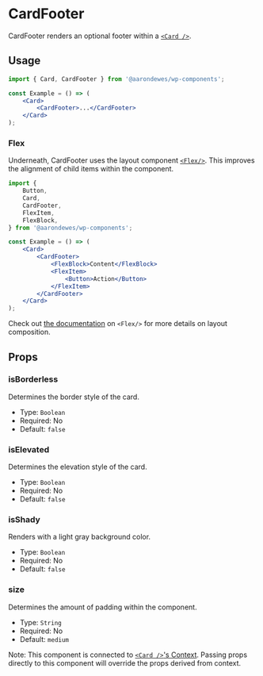 # CardFooter

CardFooter renders an optional footer within a [`<Card />`](../).

## Usage

```jsx
import { Card, CardFooter } from '@aarondewes/wp-components';

const Example = () => (
	<Card>
		<CardFooter>...</CardFooter>
	</Card>
);
```

### Flex

Underneath, CardFooter uses the layout component [`<Flex/>`](../../flex/README.md). This improves the alignment of child items within the component.

```jsx
import {
	Button,
	Card,
	CardFooter,
	FlexItem,
	FlexBlock,
} from '@aarondewes/wp-components';

const Example = () => (
	<Card>
		<CardFooter>
			<FlexBlock>Content</FlexBlock>
			<FlexItem>
				<Button>Action</Button>
			</FlexItem>
		</CardFooter>
	</Card>
);
```

Check out [the documentation](../../flex/README.md) on `<Flex/>` for more details on layout composition.

## Props

### isBorderless

Determines the border style of the card.

-   Type: `Boolean`
-   Required: No
-   Default: `false`

### isElevated

Determines the elevation style of the card.

-   Type: `Boolean`
-   Required: No
-   Default: `false`

### isShady

Renders with a light gray background color.

-   Type: `Boolean`
-   Required: No
-   Default: `false`

### size

Determines the amount of padding within the component.

-   Type: `String`
-   Required: No
-   Default: `medium`

Note: This component is connected to [`<Card />`'s Context](../README.md#context). Passing props directly to this component will override the props derived from context.
